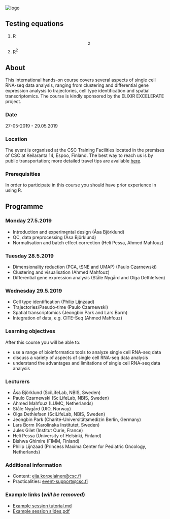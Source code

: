 ![logo](logos/excelerate.png)

## Testing equations

1. R$$^2$$ 
2. R$^2$ 


## About

This international hands-on course covers several aspects of single cell RNA-seq data analysis, ranging from clustering and differential gene expression analysis to trajectories, cell type identification and spatial transcriptomics. The course is kindly sponsored by the ELIXIR EXCELERATE project.

### Date
27-05-2019 - 29.05.2019

### Location
The event is organised at the CSC Training Facilities located in the premises of CSC at Keilaranta 14, Espoo, Finland. The best way to reach us is by public transportation; more detailed travel tips are available [here](https://www.csc.fi/how-to-reach-us). 

### Prerequisities
In order to participate in this course you should have prior experience in using R.

## Programme
### Monday 27.5.2019

- Introduction and experimental design (Åsa Björklund)
- QC, data preprocessing (Åsa Björklund)
- Normalisation and batch effect correction (Heli Pessa, Ahmed Mahfouz)

### Tuesday 28.5.2019
- Dimensionality reduction (PCA, tSNE and UMAP) (Paulo Czarnewski)
- Clustering and visualisation (Ahmed Mahfouz)
- Differential gene expression analysis (Ståle Nygård and Olga Dethlefsen)

### Wednesday 29.5.2019
- Cell type identification (Philip Lijnzaad)
- Trajectories/Pseudo-time (Paulo Czarnewski)
- Spatial transcriptomics (Jeongbin Park and Lars Borm)
- Integration of data, e.g. CITE-Seq (Ahmed Mahfouz)


### Learning objectives
After this course you will be able to:
- use a range of bioinformatics tools to analyze single cell RNA-seq data
- discuss a variety of aspects of single cell RNA-seq data analysis
- understand the advantages and limitations of single cell RNA-seq data analysis

### Lecturers
- Åsa Björklund (SciLifeLab, NBIS, Sweden)
- Paulo Czarnewski (SciLifeLab, NBIS, Sweden)
- Ahmed Mahfouz (LUMC, Netherlands)
- Ståle Nygård (UIO, Norway)
- Olga Dethlefsen (SciLifeLab, NBIS, Sweden)
- Jeongbin Park (Charité-Universitätsmedizin Berlin, Germany)
- Lars Borm (Karolinska Institutet, Sweden)
- Jules Gilet (Institut Curie, France)
- Heli Pessa (University of Helsinki, Finland)
- Bishwa Ghimire (FIMM, Finland)
- Philip Lijnzaad (Princess Maxima Center for Pediatric Oncology, Netherlands)


### Additional information
- Content: eija.korpelainen@csc.fi
- Practicalities: event-support@csc.fi

### Example links (_will be removed_)
- [Example session tutorial.md](session-example/session-example.md)
- [Example session slides.pdf](session-example/session-example.pdf)
